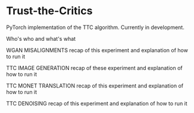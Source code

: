 # Trust-the-Critics
PyTorch implementation of the TTC algorithm. Currently in development.

Who's who and what's what

WGAN MISALIGNMENTS
recap of this experiment and explanation of how to run it




TTC IMAGE GENERATION 
recap of these experiment and explanation of how to run it





TTC MONET TRANSLATION 
recap of this experiment and explanation of how to run it





TTC DENOISING
recap of this experiment and explanation of how to run it



